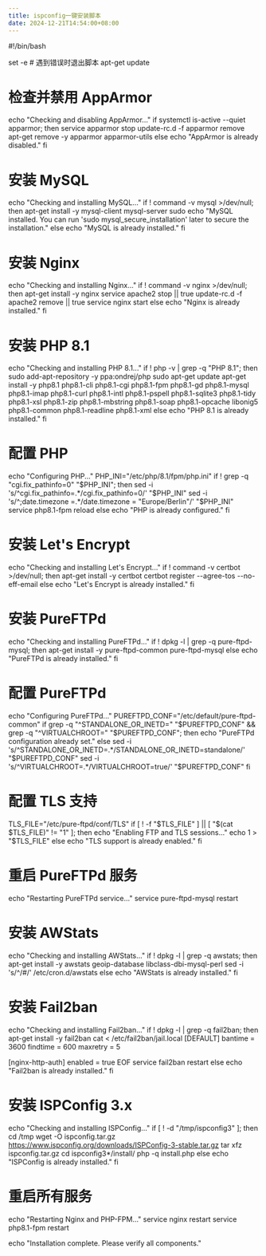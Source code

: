 ```yaml
---
title: ispconfig一键安装脚本
date: 2024-12-21T14:54:00+08:00
---
```

#!/bin/bash

set -e  # 遇到错误时退出脚本
apt-get update

# 检查并禁用 AppArmor
echo "Checking and disabling AppArmor..."
if systemctl is-active --quiet apparmor; then
    service apparmor stop
    update-rc.d -f apparmor remove
    apt-get remove -y apparmor apparmor-utils
else
    echo "AppArmor is already disabled."
fi

# 安装 MySQL
echo "Checking and installing MySQL..."
if ! command -v mysql >/dev/null; then
    apt-get install -y mysql-client mysql-server sudo
    echo "MySQL installed. You can run 'sudo mysql_secure_installation' later to secure the installation."
else
    echo "MySQL is already installed."
fi

# 安装 Nginx
echo "Checking and installing Nginx..."
if ! command -v nginx >/dev/null; then
    apt-get install -y nginx
    service apache2 stop || true
    update-rc.d -f apache2 remove || true
    service nginx start
else
    echo "Nginx is already installed."
fi

# 安装 PHP 8.1
echo "Checking and installing PHP 8.1..."
if ! php -v | grep -q "PHP 8.1"; then
    sudo add-apt-repository -y ppa:ondrej/php
    sudo apt-get update
    apt-get install -y php8.1 php8.1-cli php8.1-cgi php8.1-fpm php8.1-gd php8.1-mysql \
        php8.1-imap php8.1-curl php8.1-intl php8.1-pspell php8.1-sqlite3 php8.1-tidy \
        php8.1-xsl php8.1-zip php8.1-mbstring php8.1-soap php8.1-opcache libonig5 \
        php8.1-common php8.1-readline php8.1-xml
else
    echo "PHP 8.1 is already installed."
fi

# 配置 PHP
echo "Configuring PHP..."
PHP_INI="/etc/php/8.1/fpm/php.ini"
if ! grep -q "cgi.fix_pathinfo=0" "$PHP_INI"; then
    sed -i 's/^cgi.fix_pathinfo=.*/cgi.fix_pathinfo=0/' "$PHP_INI"
    sed -i 's/^;date.timezone =.*/date.timezone = "Europe\/Berlin"/' "$PHP_INI"
    service php8.1-fpm reload
else
    echo "PHP is already configured."
fi

# 安装 Let's Encrypt
echo "Checking and installing Let's Encrypt..."
if ! command -v certbot >/dev/null; then
    apt-get install -y certbot
    certbot register --agree-tos --no-eff-email
else
    echo "Let's Encrypt is already installed."
fi

# 安装 PureFTPd
echo "Checking and installing PureFTPd..."
if ! dpkg -l | grep -q pure-ftpd-mysql; then
    apt-get install -y pure-ftpd-common pure-ftpd-mysql
else
    echo "PureFTPd is already installed."
fi

# 配置 PureFTPd
echo "Configuring PureFTPd..."
PUREFTPD_CONF="/etc/default/pure-ftpd-common"
if grep -q "^STANDALONE_OR_INETD=" "$PUREFTPD_CONF" && grep -q "^VIRTUALCHROOT=" "$PUREFTPD_CONF"; then
    echo "PureFTPd configuration already set."
else
    sed -i 's/^STANDALONE_OR_INETD=.*/STANDALONE_OR_INETD=standalone/' "$PUREFTPD_CONF"
    sed -i 's/^VIRTUALCHROOT=.*/VIRTUALCHROOT=true/' "$PUREFTPD_CONF"
fi

# 配置 TLS 支持
TLS_FILE="/etc/pure-ftpd/conf/TLS"
if [ ! -f "$TLS_FILE" ] || [ "$(cat $TLS_FILE)" != "1" ]; then
    echo "Enabling FTP and TLS sessions..."
    echo 1 > "$TLS_FILE"
else
    echo "TLS support is already enabled."
fi

# 重启 PureFTPd 服务
echo "Restarting PureFTPd service..."
service pure-ftpd-mysql restart



# 安装 AWStats
echo "Checking and installing AWStats..."
if ! dpkg -l | grep -q awstats; then
    apt-get install -y awstats geoip-database libclass-dbi-mysql-perl
    sed -i 's/^/#/' /etc/cron.d/awstats
else
    echo "AWStats is already installed."
fi

# 安装 Fail2ban
echo "Checking and installing Fail2ban..."
if ! dpkg -l | grep -q fail2ban; then
    apt-get install -y fail2ban
    cat <<EOF > /etc/fail2ban/jail.local
[DEFAULT]
bantime = 3600
findtime = 600
maxretry = 5

[nginx-http-auth]
enabled = true
EOF
    service fail2ban restart
else
    echo "Fail2ban is already installed."
fi

# 安装 ISPConfig 3.x
echo "Checking and installing ISPConfig..."
if [ ! -d "/tmp/ispconfig3" ]; then
    cd /tmp
    wget -O ispconfig.tar.gz https://www.ispconfig.org/downloads/ISPConfig-3-stable.tar.gz
    tar xfz ispconfig.tar.gz
    cd ispconfig3*/install/
    php -q install.php
else
    echo "ISPConfig is already installed."
fi

# 重启所有服务
echo "Restarting Nginx and PHP-FPM..."
service nginx restart
service php8.1-fpm restart

echo "Installation complete. Please verify all components."
